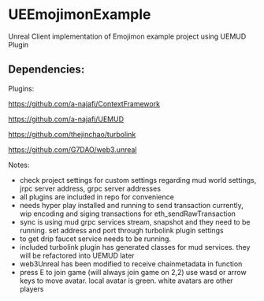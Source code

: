 # UEEmojimonExample
Unreal Client implementation of Emojimon example project using UEMUD Plugin


## Dependencies:

Plugins:

https://github.com/a-najafi/ContextFramework

https://github.com/a-najafi/UEMUD

https://github.com/thejinchao/turbolink

https://github.com/G7DAO/web3.unreal

Notes: 
- check project settings for custom settings regarding mud world settings, jrpc server address, grpc server addresses 
- all plugins are included in repo for convenience
- needs hyper play installed and running to send transaction currently, wip encoding and siging transactions for eth_sendRawTransaction
- sync is using mud grpc services stream, snapshot and they need to be running. set address and port through turbolink plugin settings
- to get drip faucet service needs to be running.
- included turbolink plugin has generated classes for mud services. they will be refactored into UEMUD later
- web3Unreal has been modified to receive chainmetadata in function
- press E to join game (will always join game on 2,2) use wasd or arrow keys to move avatar. local avatar is green. white avatars are other players

